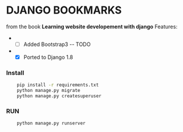 # DJANGO BOOKMARKS
from the book **Learning website developement with django**
Features:
* - [ ] Added Bootstrap3 -- TODO
* - [x] Ported to Django 1.8

### Install
```bash
    pip install -r requirements.txt
    python manage.py migrate
    python manage.py createsuperuser
```

### RUN
```bash
    python manage.py runserver
```